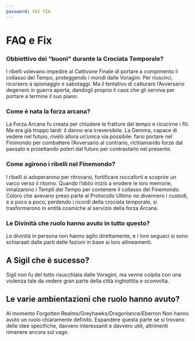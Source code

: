 ```yaml
---
password: VAI VIA
---
```


# FAQ e Fix

### Obbiettivo dei “buoni” durante la Crociata Temporale?

I ribelli volevano impedire al Cattivone Finale di portare a compimento il collasso del Tempo, proteggendo i mondi dalle Voragini. Per riuscirci, ricorsero a spionaggio e sabotaggi. Ma il tentativo di catturare l’Avversario degenerò in guerra aperta, dandogli proprio il caos che gli serviva per portare a termine il suo piano.

### Come è nata la forza arcana?

La Forza Arcana fu creata per chiudere le fratture del tempo e ricucirne i fili. Ma era già troppo tardi: il danno era irreversibile. La Gemma, capace di vedere nel futuro, rivelò allora un’unica via possibile: farsi portare nel Finimondo per combattere l’Avversario al contrario, richiamando forze dal passato e proiettando poteri dal futuro per contrastarlo nel presente.

### Come agirono i ribelli nel Finemondo?

I ribelli si adoperarono per ritrovarsi, fortificare roccaforti e scoprire un varco verso il ritorno. Quando l’oblio iniziò a erodere le loro memorie, innalzarono i Templi del Tempo per contenere il collasso del Finemondo. Coloro che avevano preso parte al Protocollo Ultimo ne divennero i custodi, e a poco a poco, perdendo i ricordi della crociata temporale, si trasformarono in entità cosmiche al servizio della forza Arcana.

### Le Divinità che ruolo hanno avuto in tutto questo?

Le divinità in persona non hanno agito direttamente, e i loro seguaci si sono schiaraati dalle parti delle fazioni in base ai loro allineamenti.

## A Sigil che è sucesso?

Sigil non fu del tutto risucchiata dalle Voragini, ma venne colpita con una violenza tale da vedere gran parte della città inghiottita e sconvolta.

## Le varie ambientazioni che ruolo hanno avuto?

Al momento Forgotten Realms/Greyhawks/Dragonlance/Eberron Non hanno avuto un ruolo chiaramente definito. Espandere questa parte se si trovano delle idee specifiche, davvero interessanti e davvero utili, altrimenti rimanere ancora sul vago.

